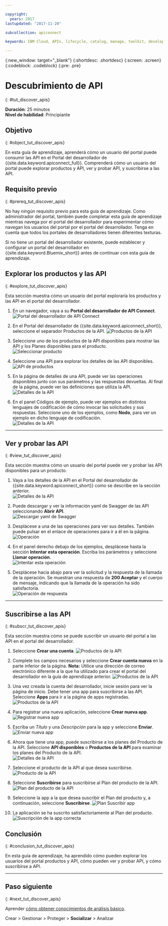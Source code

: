 ```yaml
---

copyright:
  years: 2017
lastupdated: "2017-11-20"

subcollection: apiconnect

keywords: IBM Cloud, APIs, lifecycle, catalog, manage, toolkit, develop, dev portal, tutorial

---
```


{:new_window: target="_blank"}
{:shortdesc: .shortdesc}
{:screen: .screen}
{:codeblock: .codeblock}
{:pre: .pre}

# Descubrimiento de API
{: #tut_discover_apis}

**Duración**: 25 minutos  
**Nivel de habilidad**: Principiante  

## Objetivo
{: #object_tut_discover_apis}

En esta guía de aprendizaje, aprenderá cómo un usuario del portal puede consumir las API en el Portal del desarrollador de {{site.data.keyword.apiconnect_full}}. Comprenderá cómo un usuario del portal puede explorar productos y API, ver y probar API, y suscribirse a las API. 

## Requisito previo
{: #prereq_tut_discover_apis}

No hay ningún requisito previo para esta guía de aprendizaje. Como administrador del portal, también puede completar esta guía de aprendizaje mientras navega por el portal del desarrollador para experimentar cómo navegan los usuarios del portal por el portal del desarrollador. Tenga en cuenta que todos los portales de desarrolladores tienen diferentes texturas. 

Si no tiene un portal del desarrollador existente, puede establecer y configurar un portal del desarrollador en {{site.data.keyword.Bluemix_short}} antes de continuar con esta guía de aprendizaje.

## Explorar los productos y las API
{: #explore_tut_discover_apis}

Esta sección muestra cómo un usuario del portal exploraría los productos y las API en el portal del desarrollador.

1. En un navegador, vaya a su **Portal del desarrollador de API Connect**.
![Portal del desarrollador de API Connect](images/11-developer-portal.png)

2. En el Portal del desarrollador de {{site.data.keyword.apiconnect_short}}, seleccione el separador Productos de la API.
![Productos de la API](images/12-API-products.png)

3. Seleccione uno de los productos de la API disponibles para mostrar las API y los Planes disponibles para el producto.  
  ![Seleccionar producto](images/13-product.png)

4. Seleccione una API para explorar los detalles de las API disponibles.  
  ![API de productos](images/14-api.png)

5. En la página de detalles de una API, puede ver las operaciones disponibles junto con sus parámetros y las respuestas devueltas. Al final de la página, puede ver las definiciones que utiliza la API.  
  ![Detalles de la API](images/15-details.png) 

6. En el panel Códigos de ejemplo, puede ver ejemplos en distintos lenguajes de codificación de cómo invocar las solicitudes y sus respuestas. Seleccione uno de los ejemplos, como **Nodo**, para ver un ejemplo en dicho lenguaje de codificación.  
  ![Detalles de la API](images/16-examples.png) 

---

## Ver y probar las API
{: #view_tut_discover_apis}

Esta sección muestra cómo un usuario del portal puede ver y probar las API disponibles para un producto. 

1. Vaya a los detalles de la API en el Portal del desarrollador de {{site.data.keyword.apiconnect_short}} como se describe en la sección anterior.  
  ![Detalles de la API](images/21-details.png) 

2. Puede descargar y ver la información yaml de Swagger de las API seleccionando **Abrir API**.  
  ![Descargar yaml de Swagger](images/22-swagger.png) 

3. Desplácese a una de las operaciones para ver sus detalles. También puede pulsar en el enlace de operaciones para ir a él en la página.
![Operación](images/23-operation.png)

4. En el panel derecho debajo de los ejemplos, desplácese hasta la sección **Intentar esta operación**. Escriba los parámetros y seleccione **Llamar operación**.  
  ![Intentar esta operación](images/24-try-this-operation.png)

5. Desplácese hacia abajo para ver la solicitud y la respuesta de la llamada de la operación. Se muestran una respuesta de **200 Aceptar** y el cuerpo de mensaje, indicando que la llamada de la operación ha sido satisfactoria.  
  ![Operación de respuesta](images/25-operation-response.png)

---

## Suscribirse a las API
{: #subscr_tut_discover_apis}

Esta sección muestra cómo se puede suscribir un usuario del portal a las API en el portal del desarrollador. 

1. Seleccione **Crear una cuenta**.
![Productos de la API](images/31-create-account.png)

2. Complete los campos necesarios y seleccione **Crear cuenta nueva** en la parte inferior de la página. 
**Nota:** Utilice una dirección de correo electrónico diferente a la que ha utilizado para crear el portal del desarrollador en la guía de aprendizaje anterior.
![Productos de la API](images/32-create-new-account.png)

3. Una vez creada la cuenta del desarrollador, inicie sesión para ver la página de inicio. Debe tener una app para suscribirse a las API. Seleccione **Apps** para ir a la página de apps registradas.  
  ![Productos de la API](images/33-login.png)

4. Para registrar una nueva aplicación, seleccione **Crear nueva app**.  
  ![Registrar nueva app](images/34-create-new-app.png)

5. Escriba un *Título* y una *Descripción* para la app y seleccione **Enviar**.  
  ![Enviar nueva app](images/35-submit-new-app.png) 

6. Ahora que tiene una app, puede suscribirse a los planes del Producto de la API. Seleccione **API disponibles** o **Productos de la API** para examinar los planes del Producto de la API.  
  ![Detalles de la API](images/36-api-products.png) 

7. Seleccione el producto de la API al que desea suscribirse.  
  ![Producto de la API](images/37-select-product.png) 

8. Seleccione **Suscribirse** para suscribirse al Plan del producto de la API.  
  ![Plan del producto de la API](images/38-subscribe-plan.png) 

9. Seleccione la app a la que desea suscribir el Plan del producto y, a continuación, seleccione **Suscribirse**.
  ![Plan Suscribir app](images/39-subscribe-app-plan.png) 

10. La aplicación se ha suscrito satisfactoriamente al Plan del producto.
  ![Suscripción de la app correcta](images/310-subscribe-success.png) 

## Conclusión
{: #conclusion_tut_discover_apis}

En esta guía de aprendizaje, ha aprendido cómo pueden explorar los usuarios del portal productos y API, cómo pueden ver y probar API, y cómo suscribirse a API. 

---

## Paso siguiente
{: #next_tut_discover_apis}

Aprender [cómo obtener conocimientos de análisis básico](/docs/services/apiconnect/tutorials?topic=apiconnect-tut_insights_analytics).

Crear > Gestionar > Proteger > **Socializar** > Analizar  



